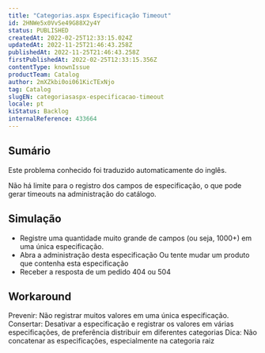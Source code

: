 ```yaml
---
title: "Categorias.aspx Especificação Timeout"
id: 2HNWe5x0VvSe49G88X2y4Y
status: PUBLISHED
createdAt: 2022-02-25T12:33:15.024Z
updatedAt: 2022-11-25T21:46:43.258Z
publishedAt: 2022-11-25T21:46:43.258Z
firstPublishedAt: 2022-02-25T12:33:15.356Z
contentType: knownIssue
productTeam: Catalog
author: 2mXZkbi0oi061KicTExNjo
tag: Catalog
slugEN: categoriasaspx-especificacao-timeout
locale: pt
kiStatus: Backlog
internalReference: 433664
---
```


## Sumário

<div class="alert alert-info">
  <p>Este problema conhecido foi traduzido automaticamente do inglês.</p>
</div>


Não há limite para o registro dos campos de especificação, o que pode gerar timeouts na administração do catálogo.


## Simulação



- Registre uma quantidade muito grande de campos (ou seja, 1000+) em uma única especificação.
- Abra a administração desta especificação Ou tente mudar um produto que contenha esta especificação
- Receber a resposta de um pedido 404 ou 504








## Workaround


Prevenir: Não registrar muitos valores em uma única especificação.
Consertar: Desativar a especificação e registrar os valores em várias especificações, de preferência distribuir em diferentes categorias
Dica: Não concatenar as especificações, especialmente na categoria raiz


